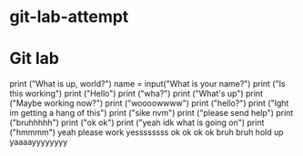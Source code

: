 # git-lab-attempt
# Git lab
print ("What is up, world?")
name = input("What is your name?")
print ("Is this working")
print ("Hello")
print ("wha?")
print ("What's up")
print ("Maybe working now?")
print ("woooowwww")
print ("hello?")
print ("Ight im getting a hang of this")
print ("sike nvm")
print ("please send help")
print ("bruhhhhh")
print ("ok ok")
print ("yeah idk what is going on")
print ("hmmmm")
yeah
please work
yessssssss
ok ok ok ok
bruh bruh hold up
yaaaayyyyyyyy